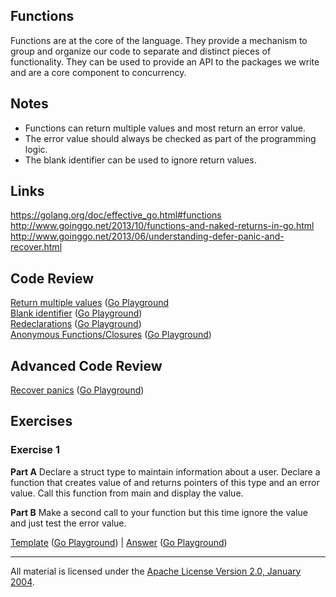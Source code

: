 ## Functions

Functions are at the core of the language. They provide a mechanism to group and organize our code to separate and distinct pieces of functionality. They can be used to provide an API to the packages we write and are a core component to concurrency.

## Notes

* Functions can return multiple values and most return an error value.
* The error value should always be checked as part of the programming logic.
* The blank identifier can be used to ignore return values.

## Links

https://golang.org/doc/effective_go.html#functions  
http://www.goinggo.net/2013/10/functions-and-naked-returns-in-go.html  
http://www.goinggo.net/2013/06/understanding-defer-panic-and-recover.html

## Code Review

[Return multiple values](example1/example1.go) ([Go Playground](https://play.golang.org/p/rJMtATFqPi)  
[Blank identifier](example2/example2.go) ([Go Playground](https://play.golang.org/p/ziCWrNaGWO))  
[Redeclarations](example3/example3.go) ([Go Playground](https://play.golang.org/p/CofPHyVpne))  
[Anonymous Functions/Closures](example4/example4.go) ([Go Playground](https://play.golang.org/p/AhT35gu2fE))

## Advanced Code Review

[Recover panics](advanced/example1/example1.go) ([Go Playground](https://play.golang.org/p/UuT3FNWd7x))

## Exercises

### Exercise 1

**Part A** Declare a struct type to maintain information about a user. Declare a function that creates value of and returns pointers of this type and an error value. Call this function from main and display the value.

**Part B** Make a second call to your function but this time ignore the value and just test the error value.

[Template](exercises/template1/template1.go) ([Go Playground](https://play.golang.org/p/i5wI736jpN)) | 
[Answer](exercises/exercise1/exercise1.go) ([Go Playground](https://play.golang.org/p/fabhfnqJ0C))
___
All material is licensed under the [Apache License Version 2.0, January 2004](http://www.apache.org/licenses/LICENSE-2.0).
